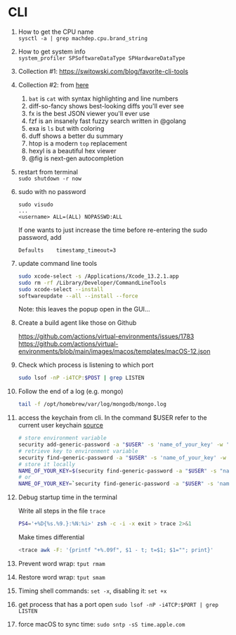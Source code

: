 # CLI

1. How to get the CPU name  
   `sysctl -a | grep machdep.cpu.brand_string`

1. How to get system info  
   `system_profiler SPSoftwareDataType SPHardwareDataType`

1. Collection #1: https://switowski.com/blog/favorite-cli-tools
1. Collection #2: from [here](https://twitter.com/amilajack/status/1479328649820000256?s=27)
    1. `bat` is `cat` with syntax highlighting and line numbers
    2. diff-so-fancy shows best-looking diffs you'll ever see
    3. fx is the best JSON viewer you'll ever use
    4. fzf is an insanely fast fuzzy search written in @golang
    5. exa is `ls` but with coloring
    6. duff shows a better du summary
    7. htop is a modern `top` replacement
    8. hexyl is a beautiful hex viewer
    9. @fig is next-gen autocompletion

1. restart from terminal  
   `sudo shutdown -r now`

1. sudo with no password
   
   ```
   sudo visudo
   ...
   <username> ALL=(ALL) NOPASSWD:ALL
   ```

   If one wants to just increase the time before re-entering the sudo password, add

   ```
   Defaults    timestamp_timeout=3
   ```

1. update command line tools

   ```bash
   sudo xcode-select -s /Applications/Xcode_13.2.1.app
   sudo rm -rf /Library/Developer/CommandLineTools
   sudo xcode-select --install
   softwareupdate --all --install --force
   ```

   Note: this leaves the popup open in the GUI...

1. Create a build agent like those on Github

   https://github.com/actions/virtual-environments/issues/1783
   https://github.com/actions/virtual-environments/blob/main/images/macos/templates/macOS-12.json


1. Check which process is listening to which port

   ```bash
   sudo lsof -nP -i4TCP:$POST | grep LISTEN
   ```

1. Follow the end of a log (e.g. mongo)

   ```bash
   tail -f /opt/homebrew/var/log/mongodb/mongo.log
   ```

1. access the keychain from cli. In the command $USER refer to the current user keychain [source](https://medium.com/@johnjjung/how-to-store-sensitive-environment-variables-on-macos-76bd5ba464f6)

   ```bash
   # store environment variable
   security add-generic-password -a "$USER" -s 'name_of_your_key' -w 'passphrase'
   # retrieve key to environment variable
   security find-generic-password -a "$USER" -s 'name_of_your_key' -w
   # store it locally
   NAME_OF_YOUR_KEY=$(security find-generic-password -a "$USER" -s "name_of_your_key" -w)
   # or
   NAME_OF_YOUR_KEY=`security find-generic-password -a "$USER" -s 'name_of_your_key' -w`
   ```

1. Debug startup time in the terminal
   
      Write all steps in the file `trace`
      ```bash
      PS4='+%D{%s.%9.}:%N:%i>' zsh -c -i -x exit > trace 2>&1
      ```

      Make times differential
      ```bash
      <trace awk -F: '{printf "+%.09f", $1 - t; t=$1; $1=""; print}'
      ```

1. Prevent word wrap: `tput rmam`

1. Restore word wrap: `tput smam`

1. Timing shell commands: `set -x`, disabling it: `set +x`

1. get process that has a port open `sudo lsof -nP -i4TCP:$PORT | grep LISTEN`

1. force macOS to sync time: `sudo sntp -sS time.apple.com`

